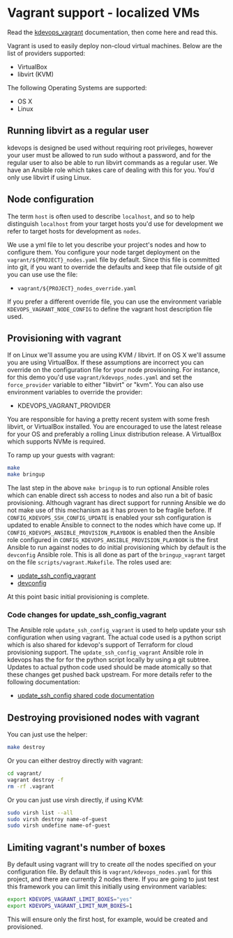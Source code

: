 # Vagrant support - localized VMs

Read the [kdevops_vagrant](playbooks/roles/install_vagrant/README.md)
documentation, then come here and read this.

Vagrant is used to easily deploy non-cloud virtual machines. Below are
the list of providers supported:

  * VirtualBox
  * libvirt (KVM)

The following Operating Systems are supported:

  * OS X
  * Linux

## Running libvirt as a regular user

kdevops is designed be used without requiring root privileges, however your
user must be allowed to run sudo without a password, and for the regular
user to also be able to run libvirt commands as a regular user. We have an
Ansible role which takes care of dealing with this for you. You'd only use
libvirt if using Linux.

## Node configuration

The term `host` is often used to describe `localhost`, and so to help
distinguish `localhost` from your target hosts you'd use for development we
refer to target hosts for development as `nodes`.

We use a yml file to let you describe your project's nodes and how to configure
them. You configure your node target deployment on the
``vagrant/${PROJECT}_nodes.yaml`` file by default. Since this file is committed
into git, if you want to override the defaults and keep that file outside of
git you can use use the file:

  * ``vagrant/${PROJECT}_nodes_override.yaml``

If you prefer a different override file, you can use the environment variable
``KDEVOPS_VAGRANT_NODE_CONFIG`` to define the vagrant host description file
used.

## Provisioning with vagrant

If on Linux we'll assume you are using KVM / libvirt. If on OS X we'll assume
you are using VirtualBox. If these assumptions are incorrect you can override
on the configuration file for your node provisioning. For instance, for this
demo you'd use `vagrant/kdevops_nodes.yaml` and set the `force_provider` variable
to either "libvirt" or "kvm". You can also use environment variables to
override the provider:

  * KDEVOPS_VAGRANT_PROVIDER

You are responsible for having a pretty recent system with some fresh
libvirt, or VirtualBox installed. You are encouraged to use the latest release
for your OS and preferably a rolling Linux distribution release. A VirtualBox
which supports NVMe is required.

To ramp up your guests with vagrant:

```bash
make
make bringup
```

The last step in the above `make bringup` is to run optional Ansible roles
which can enable direct ssh access to nodes and also run a bit of basic
provisioning. Although vagrant has direct support for running Ansible we do
not make use of this mechanism as it has proven to be fragile before. If
`CONFIG_KDEVOPS_SSH_CONFIG_UPDATE` is enabled your ssh configuration
is updated to enable Ansible to connect to the nodes which have come up. If
`CONFIG_KDEVOPS_ANSIBLE_PROVISION_PLAYBOOK` is enabled then the Ansible
role configured in `CONFIG_KDEVOPS_ANSIBLE_PROVISION_PLAYBOOK` is the first
Ansible to run against nodes to do initial provisioning which by default is the
`devconfig` Ansible role. This is all done as part of the `bringup_vagrant`
target on the file `scripts/vagrant.Makefile`. The roles used are:

  * [update_ssh_config_vagrant](playbooks/roles/update_ssh_config_vagrant/README.md)
  * [devconfig](playbooks/roles/devconfig/README.md)

At this point basic initial provisioning is complete.

### Code changes for update_ssh_config_vagrant

The Ansible role `update_ssh_config_vagrant` is used to help update your
ssh configuration when using vagrant. The actual code used is a python
script which is also shared for kdevop's support of Terraform for cloud
provisioning support. The `update_ssh_config_vagrant` Ansible role in
kdevops has the for for the python script locally by using a git subtree.
Updates to actual python code used should be made atomically so that these
changes get pushed back upstream. For more details refer to the following
documentation:

  * [update_ssh_config shared code documentation](playbooks/roles/update_ssh_config_vagrant/update_ssh_config/README.md)

## Destroying provisioned nodes with vagrant

You can just use the helper:

```bash
make destroy
```

Or you can either destroy directly with vagrant:

```bash
cd vagrant/
vagrant destroy -f
rm -rf .vagrant
```

Or you can just use virsh directly, if using KVM:

```bash
sudo virsh list --all
sudo virsh destroy name-of-guest
sudo virsh undefine name-of-guest
```

## Limiting vagrant's number of boxes

By default using vagrant will try to create *all* the nodes specified on
your configuration file. By default this is `vagrant/kdevops_nodes.yaml` for
this project, and there are currently 2 nodes there. If you are going to just
test this framework you can limit this initially using environment variables:

```bash
export KDEVOPS_VAGRANT_LIMIT_BOXES="yes"
export KDEVOPS_VAGRANT_LIMIT_NUM_BOXES=1
```

This will ensure only the first host, for example, would be created and
provisioned.
